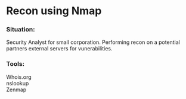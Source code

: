 # Recon using Nmap
### Situation:
Security Analyst for small corporation. Performing recon on a potential partners external servers for vunerabilities.
### Tools:
Whois.org<br>
nslookup<br>
Zenmap<br>
